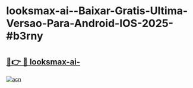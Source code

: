 # looksmax-ai--Baixar-Gratis-Ultima-Versao-Para-Android-IOS-2025-#b3rny

# <h2><a href="https://ainizakaria.my?title=looksmax-ai-&ref=24M">🔗👉 🔴 looksmax-ai-</a></h2>

[![acn](https://github.com/user-attachments/assets/0f9c940e-d8b0-45ae-aac7-cd30a18b3e1c)](https://ainizakaria.my?title=looksmax-ai-&ref=24M)

